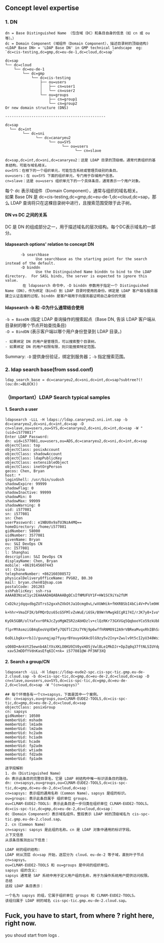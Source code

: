 ## Concept level expertise
### 1. DN 
```
dn = Base Distinguished Name （包含域（DC）和条目自身的信息（如 cn 或 ou 等）。）
dc = Domain Component (域组件（Domain Component），描述目录树的顶级结构)
<LDAP Base DN> = 'LDAP Base DN' in GMP technical landscape  eg: `dc=cis-testing,dc=gmp,dc=eu-de-1,dc=cloud,dc=sap`

dc=sap
└── dc=cloud
    └── dc=eu-de-1
        └── dc=gmp
            └── dc=cis-testing
                ├── ou=users
                │   ├── cn=user1
                │   └── cn=user2
                └── ou=groups
                    ├── cn=group1
                    └── cn=group2
Or new domain structure (DNS)

----------------------------------------------

dc=sap
  └── dc=int
        └── dc=sni
              └── dc=canaryeu2
                    └── ou=SYS
                          └── ou=users
                                └── cn=slave

dc=sap,dc=int,dc=sni,dc=canaryeu2：这是 LDAP 目录的顶级根。通常代表组织的基本结构，可能与域名相关。
ou=SYS：在根下的一个组织单元，可能包含系统或管理员级别的条目。
ou=users：在 ou=SYS 下面的组织单元，专门用于存储用户信息。
cn=slave：这是 ou=users 组织单元下的一个具体条目，通常表示一个用户对象。
```
每个 dc 表示域组件（Domain Component），通常与组织的域名相关。<br/>
如果 Base DN 是 dc=cis-testing,dc=gmp,dc=eu-de-1,dc=cloud,dc=sap，那么 LDAP 查询将只在这棵目录树中进行，且搜索范围受限于此子树。
#### DN vs DC 之间的关系
DC 是 DN 的组成部分之一，用于描述域名的层次结构。每个DC表示域名的一部分。

#### ldapsearch options' relation to concept DN

```
       -b searchbase
              Use searchbase as the starting point for the search instead of the default.
       -D binddn
              Use the Distinguished Name binddn to bind to the LDAP directory.  For SASL binds, the server is expected to ignore this value.
        在 ldapsearch 命令中，-D binddn 参数用于指定一个 Distinguished Name (DN)，作为绑定（Bind）到 LDAP 目录时使用的身份。绑定是 LDAP 客户端与服务器建立认证连接的过程，binddn 是客户端用于向服务器证明自己身份的凭据
```

#### ldapsearch -b 和 -D为什么通常结合使用
`-b = BaseDN` (指定 LDAP 查询操作的搜索起点（Base DN, 告诉 LDAP 客户端从目录树的哪个节点开始查找条目) <br/>
`-D = BindDN` (表示客户端以哪个用户身份登录到 LDAP 目录。) <br/>

    - 如果绑定 DN 的用户是管理员，可以搜索整个目录树。
    - 如果绑定 DN 的用户权限有限，则只能搜索特定范围。

Summary: `-D` 提供身份验证，绑定到服务器；`-b` 指定搜索范围。

### 2. ldap search base(from sssd.conf)

`ldap_search_base = dc=canaryeu2,dc=sni,dc=int,dc=sap?subtree?(!(ou:dn:=BLOCK))`


### （Important）LDAP Search typical samples
#### 1. Search a user
```
ldapsearch -LLL -H ldaps://ldap.canaryeu2.sni.int.sap -b dc=canaryeu2,dc=sni,dc=int,dc=sap -D cn=slave,ou=users,ou=SYS,dc=canaryeu2,dc=sni,dc=int,dc=sap -W "(uid=i577081)"
Enter LDAP Password:
dn: uid=i577081,ou=users,ou=ADS,dc=canaryeu2,dc=sni,dc=int,dc=sap
objectClass: top
objectClass: posixAccount
objectClass: shadowAccount
objectClass: ldapPublicKey
objectClass: extensibleObject
objectClass: inetOrgPerson
gecos: Chen, Bryan
host: *
loginShell: /usr/bin/sudosh
shadowExpire: 99999
shadowFlag: 0
shadowInactive: 99999
shadowMin: 0
shadowMax: 99999
shadowWarning: 0
uid: i577081
sn: i577081
sn: Chen
userPassword:: e1NBU0x9aTU3NzA4MQ==
homeDirectory: /home/i577081
gidNumber: 58000
uidNumber: 3577081
givenName: Bryan
ou: S&I DevOps CN
cn: I577081
l: Shanghai
description: S&I DevOps CN
displayName: Chen, Bryan
mobile: +8619145607443
st: China
telephoneNumber: +862160308572
physicalDeliveryOfficeName: PVG02, B0.30
mail: bryan.chen01@sap.com
postalCode: 201203
sshPublicKey: ssh-rsa AAAAB3NzaC1yc2EAAAADAQABAAABgQCsIfNMUFUY1F+HW1SC9iYa2fUM
 CxD2kzjdqqvdbgZUTrsS2gxxhZXkOtJa1Ocmg0vL/wVUWHik+fHXRBSbI4bCi4V+Pvlm9HG5YlXuU
 k+hhr+VmaIFIK/bFMQrDzs65cG5FMlvZvWuE/i6Sk/B9WrhMwgkECgR174I/rJK7y8+IvoYJ/kj79
 KyOk5GBR/olYafxvr0PAJcZyoMgWZSR2zAbHDzlv+clQzRKr73GXVGq5QqbooYCo59zkUbbus1yx5
 flprMYAsmziGB4qEeoVqVEWfy7QGTlC2Xz7YNj9p6wffhRNMO912A9rVBReaMvqxRhIBhSxLOl/kZ
 6oDLLbgkx+rbJJ/guunqjap7fyayrBYouyeGKAcDlG9zy5v2Iny+Zwulv9t5cI2yU348Wsio5JSJm
 sO08D+AnkVt25ewnb4AlYXsXKLO0KU9IV0yxHO5jVwlBLe1MkDJr+DpZq0q37ftNLSIUYdpgZMPvz
 xav5JmDDfYVdnKasEfq6IC+nk= i577081@W-PF3NF3XQ

```

#### 2. Search a group/CN
```
ldapsearch -LLL -H ldaps://ldap-eude2-spc.cis-spc-tic.gmp.eu-de-2.cloud.sap -b dc=cis-spc-tic,dc=gmp,dc=eu-de-2,dc=cloud,dc=sap -D cn=slave,ou=users,ou=SYS,dc=cis-spc-tic,dc=gmp,dc=eu-de-2,dc=cloud,dc=sap -W "(cn=sapsys)"

## 每个环境各有一个cn=sapsys，下面是其中一个案例。
dn: cn=sapsys,ou=groups,ou=CLMAM-EUDE2-TOOLS,dc=cis-spc-tic,dc=gmp,dc=eu-de-2,dc=cloud,dc=sap
objectClass: posixGroup
cn: sapsys
gidNumber: 10500
memberUid: mshadm
memberUid: lm1adm
memberUid: lm2adm
memberUid: hc2adm
memberUid: hc1adm
memberUid: hcadm
memberUid: fp2adm
memberUid: wtiadm
memberUid: fd2adm
memberUid: fp1adm

逐字段解析
1. dn（Distinguished Name）
dn 表示此条目的完整目录名，它是 LDAP 树结构中唯一标识该条目的路径。
dn: cn=sapsys,ou=groups,ou=CLMAM-EUDE2-TOOLS,dc=cis-spc-tic,dc=gmp,dc=eu-de-2,dc=cloud,dc=sap：
cn=sapsys: 表示组的通用名称（Common Name），sapsys 是组的标识。
ou=groups: 表示此条目属于 组织单位 groups。
ou=CLMAM-EUDE2-TOOLS: 表示此条目进一步归类在组织单位 CLMAM-EUDE2-TOOLS。
dc=cis-spc-tic,dc=gmp,dc=eu-de-2,dc=cloud,dc=sap：
dc（Domain Component）表示域名组件。整段表示 LDAP 树的顶级域名为 cis-spc-tic.gmp.eu-de-2.cloud.sap。
2. cn（Common Name）
cn=sapsys: sapsys 是此组的名称。cn 是 LDAP 对象中通用的标识字段。
上下文信息
从该条目推测出以下信息：

LDAP 树的组织结构:
LDAP 树从顶层 dc=sap 开始，逐层分为 cloud、eu-de-2 等子域，直到叶子节点 cn=sapsys。
ou=CLMAM-EUDE2-TOOLS 和 ou=groups 是中间的组织单位。
sapsys 组的含义:
sapsys 通常是 SAP 系统中用于定义用户组的名称，用于为操作系统用户提供访问权限。
总结
这段 LDAP 条目表示：

一个名为 sapsys 的组，它属于组织单位 groups 和 CLMAM-EUDE2-TOOLS。
该组归属于 LDAP 树的域名 cis-spc-tic.gmp.eu-de-2.cloud.sap。

```


## Fuck, you have to start, from where ? right here, right now.
you shoud start from logs .


